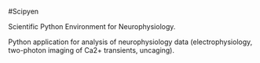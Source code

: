 #Scipyen

Scientific Python Environment for Neurophysiology.

Python application for analysis of neurophysiology data 
(electrophysiology, two-photon imaging of Ca2+ transients, uncaging).
